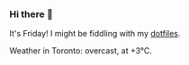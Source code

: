 ### Hi there :wave:

It's Friday! I might be fiddling with my [dotfiles](https://github.com/bewuethr/dotfiles).

Weather in Toronto: overcast, at +3°C.
